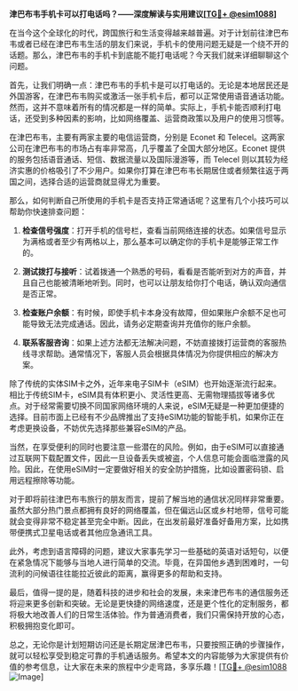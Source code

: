 **津巴布韦手机卡可以打电话吗？——深度解读与实用建议[[TG💪+ @esim1088](https://t.me/s/esim1088)]**

在当今这个全球化的时代，跨国旅行和生活变得越来越普遍。对于计划前往津巴布韦或者已经在津巴布韦生活的朋友们来说，手机卡的使用问题无疑是一个绕不开的话题。那么，津巴布韦的手机卡到底能不能打电话呢？今天我们就来详细聊聊这个问题。

首先，让我们明确一点：津巴布韦的手机卡是可以打电话的。无论是本地居民还是外国游客，在津巴布韦购买或激活一张手机卡后，都可以正常使用语音通话功能。然而，这并不意味着所有的情况都是一样的简单。实际上，手机卡能否顺利打电话，还受到多种因素的影响，比如网络覆盖、运营商政策以及用户的使用习惯等。

在津巴布韦，主要有两家主要的电信运营商，分别是 Econet 和 Telecel。这两家公司在津巴布韦的市场占有率非常高，几乎覆盖了全国大部分地区。Econet 提供的服务包括语音通话、短信、数据流量以及国际漫游等，而 Telecel 则以其较为经济实惠的价格吸引了不少用户。如果你打算在津巴布韦长期居住或者频繁往返于两国之间，选择合适的运营商就显得尤为重要。

那么，如何判断自己所使用的手机卡是否支持正常通话呢？这里有几个小技巧可以帮助你快速排查问题：

1. **检查信号强度**：打开手机的信号栏，查看当前网络连接的状态。如果信号显示为满格或者至少有两格以上，那么基本可以确定你的手机卡是能够正常工作的。
   
2. **测试拨打与接听**：试着拨通一个熟悉的号码，看看是否能听到对方的声音，并且自己也能被清晰地听到。同时，也可以让朋友给你打个电话，确认双向通信是否正常。

3. **检查账户余额**：有时候，即使手机卡本身没有故障，但如果账户余额不足也可能导致无法完成通话。因此，请务必定期查询并充值你的账户余额。

4. **联系客服咨询**：如果上述方法都无法解决问题，不妨直接拨打运营商的客服热线寻求帮助。通常情况下，客服人员会根据具体情况为你提供相应的解决方案。

除了传统的实体SIM卡之外，近年来电子SIM卡（eSIM）也开始逐渐流行起来。相比于传统SIM卡，eSIM具有体积更小、灵活性更高、无需物理插拔等诸多优点。对于经常需要切换不同国家网络环境的人来说，eSIM无疑是一种更加便捷的选择。目前市面上已经有不少品牌推出了支持eSIM功能的智能手机，如果你正在考虑更换设备，不妨优先选择那些兼容eSIM的产品。

当然，在享受便利的同时也要注意一些潜在的风险。例如，由于eSIM可以直接通过互联网下载配置文件，因此一旦设备丢失或被盗，个人信息可能会面临泄露的风险。因此，在使用eSIM时一定要做好相关的安全防护措施，比如设置密码锁、启用远程擦除等功能。

对于即将前往津巴布韦旅行的朋友而言，提前了解当地的通信状况同样非常重要。虽然大部分热门景点都拥有良好的网络覆盖，但在偏远山区或乡村地带，信号可能就会变得非常不稳定甚至完全中断。因此，在出发前最好准备好备用方案，比如携带便携式卫星电话或者其他应急通讯工具。

此外，考虑到语言障碍的问题，建议大家事先学习一些基础的英语对话短句，以便在紧急情况下能够与当地人进行简单的交流。毕竟，在异国他乡遇到困难时，一句流利的问候语往往能拉近彼此的距离，赢得更多的帮助和支持。

最后，值得一提的是，随着科技的进步和社会的发展，未来津巴布韦的通信服务还将迎来更多创新和突破。无论是更快捷的网络速度，还是更个性化的定制服务，都将极大地改善人们的日常生活体验。作为普通消费者，我们只需保持开放的心态，积极拥抱变化即可。

总之，无论你是计划短期访问还是长期定居津巴布韦，只要按照正确的步骤操作，就可以轻松享受到稳定可靠的手机通话服务。希望本文的内容能够为大家提供有价值的参考信息，让大家在未来的旅程中少走弯路，多享乐趣！[[TG💪+ @esim1088](https://t.me/s/esim1088) ![Image](https://i.postimg.cc/4NQfJmqS/Snipaste-2025-05-13-00-14-12.png)]